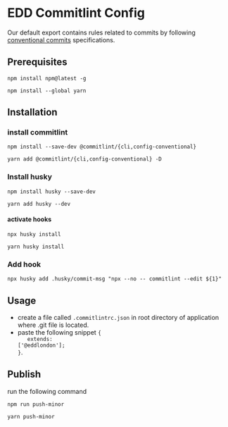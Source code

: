 # EDD Commitlint Config

Our default export contains rules related to commits by following [conventional commits](https://www.conventionalcommits.org/en/v1.0.0/)
specifications.

## Prerequisites

`npm install npm@latest -g`

`npm install --global yarn`

## Installation

### install commitlint

`npm install --save-dev @commitlint/{cli,config-conventional}`

`yarn add @commitlint/{cli,config-conventional} -D`

### Install husky

`npm install husky --save-dev`

`yarn add husky --dev`

#### activate hooks

`npx husky install`

`yarn husky install`

### Add hook

`npx husky add .husky/commit-msg "npx --no -- commitlint --edit ${1}"`

## Usage

- create a file called `.commitlintrc.json` in root directory of application where .git file is located.
- paste the following snippet <code>{<br/> &nbsp;&nbsp;extends: ['@eddlondon'];<br/>}</code>.

## Publish

run the following command <br/>

`npm run push-minor`

`yarn push-minor`
